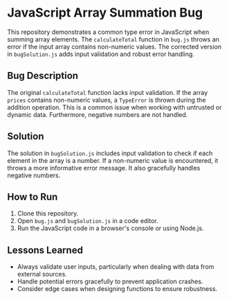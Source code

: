 # JavaScript Array Summation Bug
This repository demonstrates a common type error in JavaScript when summing array elements. The `calculateTotal` function in `bug.js` throws an error if the input array contains non-numeric values.  The corrected version in `bugSolution.js` adds input validation and robust error handling.

## Bug Description
The original `calculateTotal` function lacks input validation. If the array `prices` contains non-numeric values, a `TypeError` is thrown during the addition operation. This is a common issue when working with untrusted or dynamic data.  Furthermore, negative numbers are not handled. 

## Solution
The solution in `bugSolution.js` includes input validation to check if each element in the array is a number.  If a non-numeric value is encountered, it throws a more informative error message. It also gracefully handles negative numbers.

## How to Run
1. Clone this repository.
2. Open `bug.js` and `bugSolution.js` in a code editor.
3. Run the JavaScript code in a browser's console or using Node.js.

## Lessons Learned
* Always validate user inputs, particularly when dealing with data from external sources.
* Handle potential errors gracefully to prevent application crashes.
* Consider edge cases when designing functions to ensure robustness.